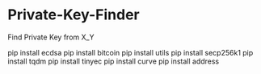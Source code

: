 # Private-Key-Finder
Find Private Key from X_Y

pip install ecdsa
pip install bitcoin
pip install utils
pip install secp256k1
pip install tqdm
pip install tinyec
pip install curve
pip install address
